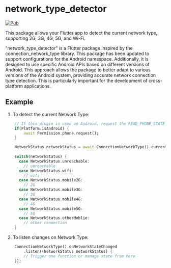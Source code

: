 # network_type_detector

[![Pub](https://img.shields.io/pub/v/network_type_detector.svg?style=flat-square)](https://pub.dartlang.org/packages/network_type_detector)

This package allows your Flutter app to detect the current network type, supporting 2G, 3G, 4G, 5G, and Wi-Fi.

"network_type_detector" is a Flutter package inspired by the connection_network_type library. This package has been updated to support configurations for the Android namespace. Additionally, it is designed to use specific Android APIs based on different versions of Android. This approach allows the package to better adapt to various versions of the Android system, providing accurate network connection type detection. This is particularly important for the development of cross-platform applications.

## Example

1. To detect the current Network Type:

```dart
    // If this plugin is used on Android, request the READ_PHONE_STATE permission.
    if(Platform.isAndroid) {
        await Permission.phone.request();
    }

    NetworkStatus networkStatus = await ConnectionNetworkType().currentNetworkStatus();
    
    switch(networkStatus) {
      case NetworkStatus.unreachable:
        // unreachable
      case NetworkStatus.wifi:
        // wifi
      case NetworkStatus.mobile2G:
        // 2G
      case NetworkStatus.mobile3G:
        // 3G
      case NetworkStatus.mobile4G:
        // 4G
      case NetworkStatus.mobile5G:
        // 5G
      case NetworkStatus.otherMoblie:
        // other connection
    }
```

2. To listen changes on Network Type:

```dart
    ConnectionNetworkType().onNetworkStateChanged
        .listen((NetworkStatus networkStatus) {
        // Trigger one function or manage state from here
    });
```
